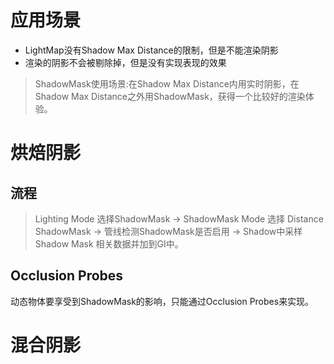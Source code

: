 # 应用场景
- LightMap没有Shadow Max Distance的限制，但是不能渲染阴影
- 渲染的阴影不会被剔除掉，但是没有实现表现的效果
> ShadowMask使用场景:在Shadow Max Distance内用实时阴影，在Shadow Max Distance之外用ShadowMask，获得一个比较好的渲染体验。

# 烘焙阴影
## 流程
> Lighting Mode 选择ShadowMask -> ShadowMask Mode 选择 Distance ShadowMask -> 管线检测ShadowMask是否启用 -> Shadow中采样Shadow Mask 相关数据并加到GI中。

## Occlusion Probes
动态物体要享受到ShadowMask的影响，只能通过Occlusion Probes来实现。

# 混合阴影